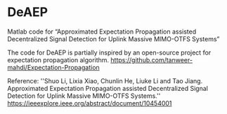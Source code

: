 # DeAEP
Matlab code for “Approximated Expectation Propagation assisted Decentralized Signal Detection for Uplink Massive MIMO-OTFS Systems”

The code for DeAEP is partially inspired by an open-source project for expectation propagation algorithm.
https://github.com/tanweer-mahdi/Expectation-Propagation

Reference: ''Shuo Li, Lixia Xiao, Chunlin He, Liuke Li and Tao Jiang. Approximated Expectation Propagation assisted
Decentralized Signal Detection for Uplink Massive MIMO-OTFS Systems.'' https://ieeexplore.ieee.org/abstract/document/10454001

